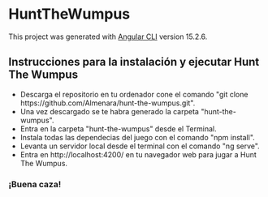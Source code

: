 # HuntTheWumpus

This project was generated with [Angular CLI](https://github.com/angular/angular-cli) version 15.2.6.


## Instrucciones para la instalación y ejecutar Hunt The Wumpus
<ul>
  <li>Descarga el repositorio en tu ordenador cone el comando "git clone https://github.com/Almenara/hunt-the-wumpus.git".</li>
  <li>Una vez descargado se te habra generado la carpeta "hunt-the-wumpus".</li>
  <li>Entra en la carpeta "hunt-the-wumpus" desde el Terminal.</li>
  <li>Instala todas las dependecias del juego con el comando "npm install".</li>
  <li>Levanta un servidor local desde el terminal con el comando "ng serve".</li>
  <li>Entra en http://localhost:4200/ en tu navegador web para jugar a Hunt The Wumpus.</li>
</ul>

### ¡Buena caza!
